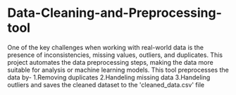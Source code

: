 # Data-Cleaning-and-Preprocessing-tool
One of the key challenges when working with real-world data is the presence of inconsistencies, missing values, outliers, and duplicates. This project automates the data preprocessing steps, making the data more suitable for analysis or machine learning models.
This tool preprocesses the data by- 
1.Removing duplicates
2.Handeling missing data
3.Handeling outliers 
and saves the cleaned dataset to the 'cleaned_data.csv' file
